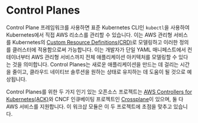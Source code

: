 # Control Planes

Control Plane 프레임워크를 사용하면 표준 Kubernetes CLI인 `kubectl`을 사용하여 Kubernetes에서 직접 AWS 리소스를 관리할 수 있습니다. 이는 AWS 관리형 서비스를 Kubernetes의 [Custom Resource Definitions(CRD)](https://kubernetes.io/docs/concepts/extend-kubernetes/api-extension/custom-resources/)로 모델링하고 이러한 정의를 클러스터에 적용함으로써 가능합니다. 이는 개발자가 단일 YAML 매니페스트에서 컨테이너부터 AWS 관리형 서비스까지 전체 애플리케이션 아키텍처를 모델링할 수 있다는 것을 의미합니다. Control Planes는 새로운 애플리케이션을 만드는 데 걸리는 시간을 줄이고, 클라우드 네이티브 솔루션을 원하는 상태로 유지하는 데 도움이 될 것으로 예상됩니다.

Control Planes를 위한 두 가지 인기 있는 오픈소스 프로젝트는 [AWS Controllers for Kubernetes(ACK)](https://aws-controllers-k8s.github.io/community/)와 CNCF 인큐베이팅 프로젝트인 [Crossplane](https://www.crossplane.io/)이 있으며, 둘 다 AWS 서비스를 지원합니다. 이 워크샵 모듈은 이 두 프로젝트에 초점을 맞추고 있습니다.

